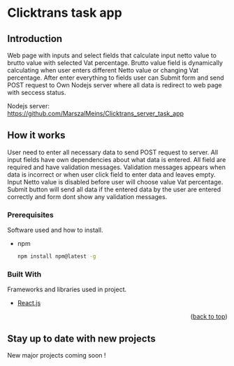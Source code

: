 # Clicktrans task app


## Introduction
Web page with inputs and select fields that calculate input netto value to brutto value with selected Vat percentage. Brutto value field is dynamically calculating when user enters different Netto value or changing Vat percentage. After enter everything to fields user can Submit form and send POST request to Own Nodejs server where all data is redirect to web page with seccess status.


Nodejs server: https://github.com/MarszalMeins/Clicktrans_server_task_app


## How it works
User need to enter all necessary data to send POST request to server. All input fields have own dependencies about what data is entered. All field are required and have validation messages. Validation messages appears when data is incorrect or when user click field to enter data and leaves empty. Input Netto value is disabled before user will choose value Vat percentage. Submit button will send all data if the entered data by the user are entered correctly and form dont show any validation messages.


### Prerequisites

Software used and how to install.
* npm
  ```sh
  npm install npm@latest -g
  ```

### Built With

Frameworks and libraries used in project.

* [React.js](https://reactjs.org/)


<p align="right">(<a href="#top">back to top</a>)</p>


## Stay up to date with new projects
New major projects coming soon !

